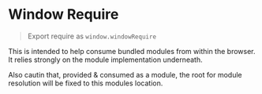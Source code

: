 # Window Require

> Export require as `window.windowRequire`

This is intended to help consume bundled modules from within the browser. It relies strongly on the module implementation underneath.

Also cautin that, provided & consumed as a module, the root for module resolution will be fixed to this modules location.
